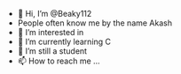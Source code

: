 - 👋 Hi, I’m @Beaky112
- People often know me by the name Akash
- 👀 I’m interested in  
- 🌱 I’m currently learning C
- 💞️ I’m still a student
- 📫 How to reach me ...

<!---
Beaky112/Beaky112 is a ✨ special ✨ repository because its `README.md` (this file) appears on your GitHub profile.
You can click the Preview link to take a look at your changes.
--->
